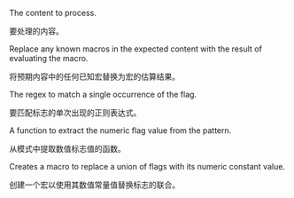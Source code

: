 The content to process.

要处理的内容。

Replace any known macros in the expected content with the result of evaluating the macro.

将预期内容中的任何已知宏替换为宏的估算结果。

The regex to match a single occurrence of the flag.

要匹配标志的单次出现的正则表达式。

A function to extract the numeric flag value from the pattern.

从模式中提取数值标志值的函数。

Creates a macro to replace a union of flags with its numeric constant value.

创建一个宏以使用其数值常量值替换标志的联合。